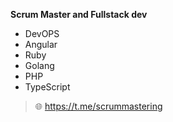 **Scrum Master and Fullstack dev**
- DevOPS
- Angular
- Ruby 
- Golang 
- PHP 
- TypeScript

> 🌐 https://t.me/scrummastering
